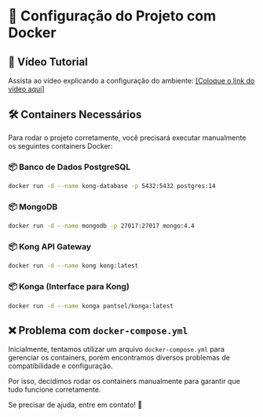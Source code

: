 # 🚀 Configuração do Projeto com Docker

## 📌 Vídeo Tutorial
Assista ao vídeo explicando a configuração do ambiente:
[[Coloque o link do vídeo aqui]](https://www.loom.com/share/eae599fe4a2e4e00a6c4a6d03585a1c1?sid=0d94383e-293c-4010-9929-c9a6020fb834)

## 🛠️ Containers Necessários
Para rodar o projeto corretamente, você precisará executar manualmente os seguintes containers Docker:

### 📦 Banco de Dados PostgreSQL
```bash
docker run -d --name kong-database -p 5432:5432 postgres:14
```

### 📦 MongoDB
```bash
docker run -d --name mongodb -p 27017:27017 mongo:4.4
```

### 📦 Kong API Gateway
```bash
docker run -d --name kong kong:latest
```

### 📦 Konga (Interface para Kong)
```bash
docker run -d --name konga pantsel/konga:latest
```

## ❌ Problema com `docker-compose.yml`
Inicialmente, tentamos utilizar um arquivo `docker-compose.yml` para gerenciar os containers, porém encontramos diversos problemas de compatibilidade e configuração.

Por isso, decidimos rodar os containers manualmente para garantir que tudo funcione corretamente.

Se precisar de ajuda, entre em contato! 🚀

